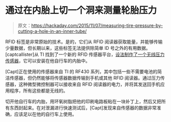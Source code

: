 # 通过在内胎上切一个洞来测量轮胎压力

> 原文：<https://hackaday.com/2015/11/07/measuring-tire-pressure-by-cutting-a-hole-in-an-inner-tube/>

RFID 标签是非常原始的技术。是的，它们从 RFID 阅读器获取能量，并能够传输少量数据，但长期以来，这些标签无法提供除简单 ID 号之外的有用数据。[captcallister]从 TI 找到了一个新的 RFID 传感器平台，[设法制作了一个无线压力传感器](https://hackaday.io/project/7077-rfid-air-pressure-sensor)，它可以安装在他自行车的内胎中。

[Capt]正在使用的传感器来自 TI 的 RF430 系列，其中包括一些不需要电池的简洁传感器，但仍然能够将传感器数据传输到手机或其他 RFID 阅读器。通过压力传感器，这种微型微控制器可以接收来自 RFID 阅读器的电力，并将其发送回手机应用程序，所有这些都是无线的。

切开他自行车的内胎，用环氧树脂把他的印刷电路板粘在一块补丁上，然后又把所有东西封起来。在对泄漏进行快速测试后，[Capt]发现来自传感器的数据非常准确，应该足以在他的自行车上使用。